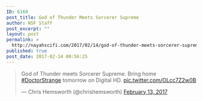 ```yaml
---
ID: 6160
post_title: God of Thunder Meets Sorcerer Supreme
author: NSF Staff
post_excerpt: ""
layout: post
permalink: >
  http://nayahscifi.com/2017/02/14/god-of-thunder-meets-sorcerer-supreme/
published: true
post_date: 2017-02-14 00:56:25
---
```

<blockquote class="twitter-tweet" data-lang="en">
<p dir="ltr" lang="en">God of Thunder meets Sorcerer Supreme. Bring home <a href="https://twitter.com/hashtag/DoctorStrange?src=hash">#DoctorStrange</a> tomorrow on Digital HD. <a href="https://t.co/OLcc7Z2w0B">pic.twitter.com/OLcc7Z2w0B</a></p>
— Chris Hemsworth (@chrishemsworth) <a href="https://twitter.com/chrishemsworth/status/831247799492702208">February 13, 2017</a></blockquote>
<script async src="//platform.twitter.com/widgets.js" charset="utf-8"></script>